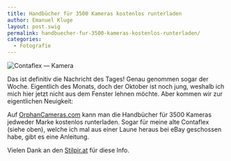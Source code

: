 ```yaml
---
title: Handbücher für 3500 Kameras kostenlos runterladen
author: Emanuel Kluge
layout: post.swig
permalink: handbuecher-fur-3500-kameras-kostenlos-runterladen/
categories:
  - Fotografie
---
```


<noscript data-src="/wp-content/uploads/2009/10/contaflex.jpg" data-alt="Contaflex &mdash; Kamera">
<img src="/wp-content/uploads/2009/10/contaflex.jpg" alt="Contaflex &mdash; Kamera">
</noscript>

Das ist definitiv die Nachricht des Tages! Genau genommen sogar der Woche. Eigentlich des Monats, doch der Oktober ist noch jung, weshalb ich mich hier jetzt nicht aus dem Fenster lehnen möchte. Aber kommen wir zur eigentlichen Neuigkeit:

Auf [OrphanCameras.com][butkus] kann man die Handbücher für 3500 Kameras jedweder Marke kostenlos runterladen. Sogar für meine alte Contaflex (siehe oben), welche ich mal aus einer Laune heraus bei eBay geschossen habe, gibt es eine Anleitung.

Vielen Dank an den [Stilpir.at][stilpir_at] für diese Info.

[butkus]: http://www.butkus.org/chinon/index.html
[stilpir_at]: http://stilpir.at/3-500-handbucher-alter-kameras/
